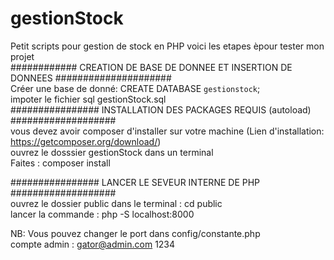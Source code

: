 # gestionStock
Petit scripts pour gestion de stock en PHP 
voici les etapes èpour tester mon projet<br>
############ CREATION DE BASE DE DONNEE ET INSERTION DE DONNEES #####################<br>
Créer une base de donné: CREATE DATABASE `gestionstock`;<br>
impoter le fichier sql gestionStock.sql <br>
################ INSTALLATION DES PACKAGES REQUIS (autoload) ###################<br>
vous devez avoir composer d'installer sur votre machine (Lien d'installation: https://getcomposer.org/download/)<br>
ouvrez le dosssier gestionStock dans un terminal <br>
Faites : composer install<br>

################ LANCER LE SEVEUR INTERNE DE PHP ###################<br>
ouvrez le dossier public dans le terminal : cd public<br>
lancer la commande : php -S localhost:8000<br>

NB: Vous pouvez changer le port dans config/constante.php<br>
compte admin : gator@admin.com  1234
